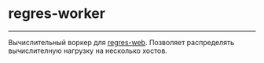 regres-worker
=
___
Вычислительный воркер для [regres-web](https://github.com/golood/regres-web).
Позволяет распределять вычислителную нагрузку на несколько хостов.
